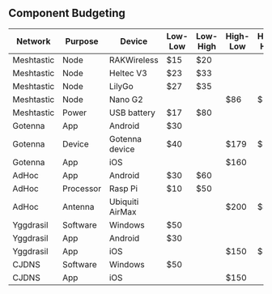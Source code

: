 ## Component Budgeting

| Network     | Purpose    | Device             | Low-Low | Low-High | High-Low | High-High |
|-------------|------------|--------------------|---------|----------|----------|-----------|
| Meshtastic  | Node       | RAKWireless        | $15     | $20      |          |           |
| Meshtastic  | Node       | Heltec V3          | $23     | $33      |          |           |
| Meshtastic  | Node       | LilyGo             | $27     | $35      |          |           |
| Meshtastic  | Node       | Nano G2            |         |          | $86      | $109      |
| Meshtastic  | Power      | USB battery        | $17     | $80      |          |           |
| Gotenna     | App        | Android            | $30     |          |          |           |
| Gotenna     | Device     | Gotenna device     | $40     |          | $179     | $199      |
| Gotenna     | App        | iOS                |         |          | $160     |           |
| AdHoc       | App        | Android            | $30     | $60      |          |           |
| AdHoc       | Processor  | Rasp Pi            | $10     | $50      |          |           |
| AdHoc       | Antenna    | Ubiquiti AirMax    |         |          | $200     | $500      |
| Yggdrasil   | Software   | Windows            | $50     |          |          |           |
| Yggdrasil   | App        | Android            | $30     |          |          |           |
| Yggdrasil   | App        | iOS                |         |          | $150     | $160      |
| CJDNS       | Software   | Windows            | $50     |          |          |           |
| CJDNS       | App        | iOS                |         |          | $150     |           |
